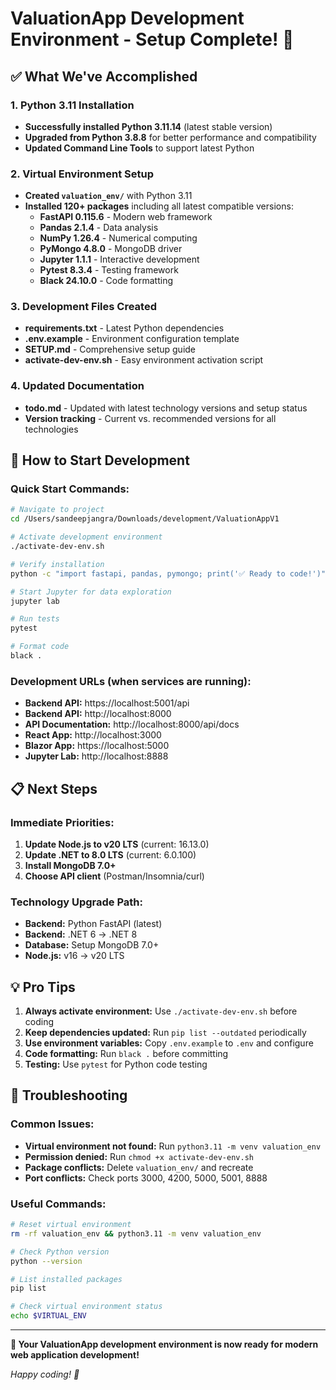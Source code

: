# ValuationApp Development Environment - Setup Complete! 🎉

## ✅ What We've Accomplished

### 1. **Python 3.11 Installation**
- **Successfully installed Python 3.11.14** (latest stable version)
- **Upgraded from Python 3.8.8** for better performance and compatibility
- **Updated Command Line Tools** to support latest Python

### 2. **Virtual Environment Setup**
- **Created `valuation_env/`** with Python 3.11
- **Installed 120+ packages** including all latest compatible versions:
  - **FastAPI 0.115.6** - Modern web framework
  - **Pandas 2.1.4** - Data analysis
  - **NumPy 1.26.4** - Numerical computing
  - **PyMongo 4.8.0** - MongoDB driver
  - **Jupyter 1.1.1** - Interactive development
  - **Pytest 8.3.4** - Testing framework
  - **Black 24.10.0** - Code formatting

### 3. **Development Files Created**
- **requirements.txt** - Latest Python dependencies
- **.env.example** - Environment configuration template
- **SETUP.md** - Comprehensive setup guide
- **activate-dev-env.sh** - Easy environment activation script

### 4. **Updated Documentation**
- **todo.md** - Updated with latest technology versions and setup status
- **Version tracking** - Current vs. recommended versions for all technologies

## 🚀 How to Start Development

### Quick Start Commands:
```bash
# Navigate to project
cd /Users/sandeepjangra/Downloads/development/ValuationAppV1

# Activate development environment
./activate-dev-env.sh

# Verify installation
python -c "import fastapi, pandas, pymongo; print('✅ Ready to code!')"

# Start Jupyter for data exploration
jupyter lab

# Run tests
pytest

# Format code
black .
```

### Development URLs (when services are running):
- **Backend API:** https://localhost:5001/api
- **Backend API:** http://localhost:8000
- **API Documentation:** http://localhost:8000/api/docs
- **React App:** http://localhost:3000
- **Blazor App:** https://localhost:5000
- **Jupyter Lab:** http://localhost:8888

## 📋 Next Steps

### Immediate Priorities:
1. **Update Node.js to v20 LTS** (current: 16.13.0)
2. **Update .NET to 8.0 LTS** (current: 6.0.100)
3. **Install MongoDB 7.0+**
4. **Choose API client** (Postman/Insomnia/curl)

### Technology Upgrade Path:
- **Backend:** Python FastAPI (latest)
- **Backend:** .NET 6 → .NET 8
- **Database:** Setup MongoDB 7.0+
- **Node.js:** v16 → v20 LTS

## 💡 Pro Tips

1. **Always activate environment:** Use `./activate-dev-env.sh` before coding
2. **Keep dependencies updated:** Run `pip list --outdated` periodically
3. **Use environment variables:** Copy `.env.example` to `.env` and configure
4. **Code formatting:** Run `black .` before committing
5. **Testing:** Use `pytest` for Python code testing

## 🔧 Troubleshooting

### Common Issues:
- **Virtual environment not found:** Run `python3.11 -m venv valuation_env`
- **Permission denied:** Run `chmod +x activate-dev-env.sh`
- **Package conflicts:** Delete `valuation_env/` and recreate
- **Port conflicts:** Check ports 3000, 4200, 5000, 5001, 8888

### Useful Commands:
```bash
# Reset virtual environment
rm -rf valuation_env && python3.11 -m venv valuation_env

# Check Python version
python --version

# List installed packages
pip list

# Check virtual environment status
echo $VIRTUAL_ENV
```

---

**🎯 Your ValuationApp development environment is now ready for modern web application development!**

*Happy coding! 🚀*